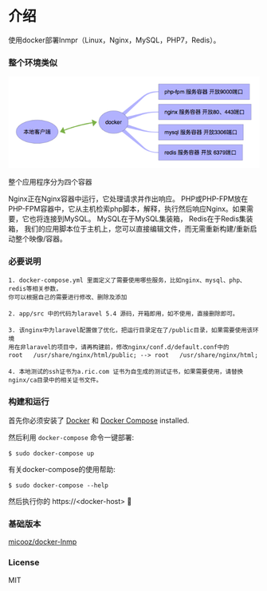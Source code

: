 # 介绍

使用docker部署lnmpr（Linux，Nginx，MySQL，PHP7，Redis）。

### 整个环境类似

![readme][1]

整个应用程序分为四个容器

Nginx正在Nginx容器中运行，它处理请求并作出响应。
PHP或PHP-FPM放在PHP-FPM容器中，它从主机检索php脚本，解释，执行然后响应Nginx。如果需要，它也将连接到MySQL。
MySQL在于MySQL集装箱，
Redis在于Redis集装箱，
我们的应用脚本位于主机上，您可以直接编辑文件，而无需重新构建/重新启动整个映像/容器。

### 必要说明

````
1. docker-compose.yml 里面定义了需要使用哪些服务，比如nginx、mysql、php、redis等相关参数，
你可以根据自己的需要进行修改、删除及添加

2. app/src 中的代码为laravel 5.4 源码，开箱即用，如不使用，直接删除即可。

3. 该nginx中为laravel配置做了优化，把运行目录定在了/public目录，如果需要使用该环境
用在非laravel的项目中，请再构建前，修改nginx/conf.d/default.conf中的
root   /usr/share/nginx/html/public; --> root   /usr/share/nginx/html;

4. 本地测试的ssh证书为a.ric.com 证书为自生成的测试证书，如果需要使用，请替换nginx/ca目录中的相关证书文件。
````

### 构建和运行

首先你必须安装了 [Docker](https://docs.docker.com) 和 [Docker Compose](https://docs.docker.com/compose) installed.

然后利用 `docker-compose` 命令一键部署:

    $ sudo docker-compose up

有关docker-compose的使用帮助:

    $ sudo docker-compose --help

然后执行你的 https://\<docker-host\> :beer:

### 基础版本

[micooz/docker-lnmp](https://github.com/micooz/docker-lnmp)


### License

MIT

  [1]: readme.png
